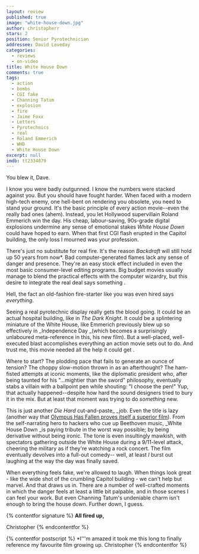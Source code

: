 ```yaml
---
layout: review
published: true
image: "white-house-down.jpg"
author: christopherr
stars: 2
position: Senior Pyrotechnician
addressee: David Loveday
categories: 
  - reviews
  - on-video
title: White House Down
comments: true
tags: 
  - action
  - bombs
  - CGI fake
  - Channing Tatum
  - explosion
  - fire
  - Jaime Foxx
  - Letters
  - Pyrotechnics
  - real
  - Roland Emmerich
  - WHD
  - White House Down
excerpt: null
imdb: tt2334879
---
```


You blew it, Dave.

I know you were badly outgunned. I know the numbers were stacked against you. But you should have fought harder. When faced with a modern high-tech enemy, one hell-bent on rendering you obsolete, you need to stand your ground. It's the basic principle of every action movie--even the really bad ones (ahem). Instead, you let Hollywood supervillain Roland Emmerich win the day. His cheap, labour-saving, 90s-grade digital explosions undermine any sense of emotional stakes _White House Down_ could have hoped to earn. When that first CGI flash erupted in the Capitol building, the only loss I mourned was your profession. 

There's just no substitute for real fire. It's the reason _Backdraft_ will still hold up 50 years from now*. Bad computer-generated flames lack any sense of danger and presence. They're an easy stock effect included in even the most basic consumer-level editing programs. Big budget movies usually manage to blend the practical effects with the computer wizardry, but this desire to integrate the real deal says something .

Hell, the fact an old-fashion fire-starter like you was even hired says <em>everything</em>.

Seeing a real pyrotechnic display really gets the blood going. It could be an actual hospital building, like in _The Dark Knight_. It could be a splintering miniature of the White House, like Emmerich previously blew up so effectively in _Independence Day _(which becomes a surprisingly unlaboured meta-reference in this, his new film). But a well-placed, well-executed blast accomplishes everything an action movie sets out to do. And trust me, this movie needed all the help it could get .

Where to start? The plodding pace that fails to generate an ounce of tension? The choppy slow-motion thrown in as an afterthought? The ham-fisted attempts at iconic moments, like the diplomatic president who, after being taunted for his "…mightier than the sword" philosophy, eventually stabs a villain with a ballpoint pen while shouting: "I choose the pen!" Yup, that actually happened--despite how hard the sound designers tried to bury it in the mix. But at least that moment was trying to do _something_ new. 

This is just another _Die Hard_ cut-and-paste_ _job. Even the title is lazy (another way that [Olympus Has Fallen proves itself a superior film][1]). From the self-narrating hero to hackers who cue up Beethoven music, _White House Down _is paying tribute in the worst way possible; by being derivative without being ironic. The tone is even insultingly mawkish, with spectators gathering outside the White House during a 9/11-level attack, cheering the military as if they're watching a rock concert. The film eventually devolves into a full-out comedy-- well, at least _I_ burst out laughing at the way the day was finally saved. 

   [1]: /content/2013/3/22/olympus-has-fallen.html

When everything feels fake, we're allowed to laugh. When things look great - like the wide shot of the crumbling Capitol building - we can't help but marvel. And that draws us in. There are a number of well-crafted moments in which the danger feels at least a little bit palpable, and in those scenes I can feel your work. But even Channing Tatum's undeniable charm isn't enough to bring the house down. Further down, I guess. 

{% contentfor signature %}
**All fired up,**

Christopher
{% endcontentfor %}

{% contentfor postscript %}
*I'&rsquo;'m amazed it took me this long to finally reference my favourite film growing up.
Christopher
{% endcontentfor %}